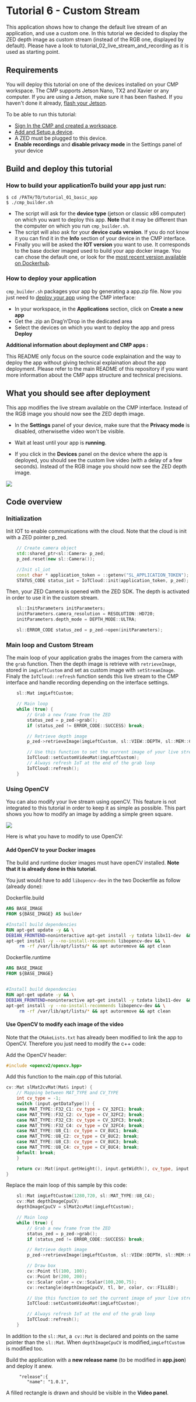 # Tutorial 6 - Custom Stream

This application shows how to change the default live stream of an application, and use a custom one. In this tutorial we decided to display the ZED depth image as custom stream (instead of the RGB one, displayed by default). Please have a look to tutorial_02_live_stream_and_recording as it is used as starting point. 

## Requirements
You will deploy this tutorial on one of the devices installed on your CMP workspace. The CMP supports Jetson Nano, TX2 and Xavier or any computer. If you are using a Jetson, make sure it has been flashed. If you haven't done it already, [flash your Jetson](https://docs.nvidia.com/sdk-manager/install-with-sdkm-jetson/index.html).

To be able to run this tutorial:
- [Sign In the CMP and created a workspace](https://www.stereolabs.com/docs/cloud/overview/get-started/).
- [Add and Setup a device](https://www.stereolabs.com/docs/cloud/overview/get-started/#add-a-camera).
- A ZED must be plugged to this device.
- **Enable recordings** and **disable privacy mode** in the Settings panel of your device



## Build and deploy this tutorial

### How to build your applicationTo build your app just run:

```
$ cd /PATH/TO/tutorial_01_basic_app
$ ./cmp_builder.sh
```

- The script will ask for the **device type** (jetson or classic x86 computer) on which you want to deploy this app. **Note** that it may be different than the computer on which you run `cmp_builder.sh`.
- The script will also ask for your **device cuda version**. If you do not know it you can find it in the **Info** section of your device in the CMP interface.
- Finally you will be asked the **IOT version** you want to use. It corresponds to the base docker imaged used to build your app docker image. You can chose the default one, or look for the [most recent version available on Dockerhub](https://hub.docker.com/r/stereolabs/iot/tags?page=1&ordering=last_updated).


### How to deploy your application
`cmp_builder.sh` packages your app by generating a app.zip file. 
Now you just need to [deploy your app](https://www.stereolabs.com/docs/cloud/applications/sample/#deploy) using the CMP interface:

- In your workspace, in the **Applications** section, click on **Create a new app** 
- Get the .zip an Drag’n’Drop in the dedicated area
- Select the devices on which you want to deploy  the app and press **Deploy** 

**Additional information about deployment and CMP apps :**

This README only focus on the source code explaination and the way to deploy the app without giving technical explaination about the app deployment. 
Please refer to the main README of this repository if you want more information about the CMP apps structure and technical precisions.  

## What you should see after deployment
This app modifies the live stream available on the CMP interface. Instead of the RGB image you should now see the ZED depth image.

- In the **Settings** panel of your device, make sure that the **Privacy mode** is disabled, otherwisethe video won't be visible.

- Wait at least until your app is **running**. 

- If you click in the **Devices** panel  on the device where the app is deployed, you should see the custom live video (with a delay of a few seconds). Instead of the RGB image you should now see the ZED depth image. 

![](./images/comparison.png " ")



## Code overview
### Initialization

Init IOT to enable communications with the cloud. Note that the cloud is init with a ZED pointer p_zed.

```cpp
    // Create camera object
    std::shared_ptr<sl::Camera> p_zed;
    p_zed.reset(new sl::Camera());

    //Init sl_iot
    const char * application_token = ::getenv("SL_APPLICATION_TOKEN");
    STATUS_CODE status_iot = IoTCloud::init(application_token, p_zed);
```

Then, your ZED Camera is opened with the ZED SDK. The depth is activated in order to use it in the custom stream.
```c++
    sl::InitParameters initParameters;
    initParameters.camera_resolution = RESOLUTION::HD720;
    initParameters.depth_mode = DEPTH_MODE::ULTRA;

    sl::ERROR_CODE status_zed = p_zed->open(initParameters);
```

### Main loop and Custom Stream

The main loop of your application grabs the images from the camera with the ```grab``` function.
Then the depth image is retrieve with `retrieveImage`, stored in `imgLeftCustom` and set as custom image with `setStreamImage`.
Finaly the `IoTCloud::refresh` function sends this live stream to the CMP interface and handle recording depending on the interface settings.

```c++
    sl::Mat imgLeftCustom;

    // Main loop
    while (true) {
        // Grab a new frame from the ZED
        status_zed = p_zed->grab();
        if (status_zed != ERROR_CODE::SUCCESS) break;

        // Retrieve depth image
        p_zed->retrieveImage(imgLeftCustom, sl::VIEW::DEPTH, sl::MEM::CPU);

        // Use this function to set the current image of your live stream
        IoTCloud::setCustomVideoMat(imgLeftCustom);
        // Always refresh IoT at the end of the grab loop
        IoTCloud::refresh();
    }
```

### Using OpenCV
You can also modify your live stream using openCV. This feature is not integrated to this tutorial in order to keep it as simple as possible. This part shows you how to modify an image by adding a simple green square. 

![](./images/live_open_cv.png " ")

Here is what you have to modify to use OpenCV:

#### Add OpenCV to your Docker images
The build and runtime docker images must have openCV installed. **Note that it is already done in this tutorial.**


You just would have to add `libopencv-dev` in the two Dockerfile as follow (already done): 

Dockerfile.build
```Dockerfile
ARG BASE_IMAGE
FROM ${BASE_IMAGE} AS builder

#Install build dependencies
RUN apt-get update -y && \
DEBIAN_FRONTEND=noninteractive apt-get install -y tzdata libx11-dev  && \
apt-get install -y --no-install-recommends libopencv-dev && \
     rm -rf /var/lib/apt/lists/* && apt autoremove && apt clean

```

Dockerfile.runtime

```Dockerfile
ARG BASE_IMAGE
FROM ${BASE_IMAGE}


#Install build dependencies
RUN apt-get update -y && \
DEBIAN_FRONTEND=noninteractive apt-get install -y tzdata libx11-dev  && \
apt-get install -y --no-install-recommends libopencv-dev && \
     rm -rf /var/lib/apt/lists/* && apt autoremove && apt clean

```

#### Use OpenCV to modify each image of the video

Note that the `CMakeLists.txt` has already been modified to link the app to OpenCV.
Therefore you just need to modify the c++ code:

Add the OpenCV header:
```c++
#include <opencv2/opencv.hpp>
```

Add this function to the main.cpp of this tutorial.

```c++
cv::Mat slMat2cvMat(Mat& input) {
    // Mapping between MAT_TYPE and CV_TYPE
    int cv_type = -1;
    switch (input.getDataType()) {
    case MAT_TYPE::F32_C1: cv_type = CV_32FC1; break;
    case MAT_TYPE::F32_C2: cv_type = CV_32FC2; break;
    case MAT_TYPE::F32_C3: cv_type = CV_32FC3; break;
    case MAT_TYPE::F32_C4: cv_type = CV_32FC4; break;
    case MAT_TYPE::U8_C1: cv_type = CV_8UC1; break;
    case MAT_TYPE::U8_C2: cv_type = CV_8UC2; break;
    case MAT_TYPE::U8_C3: cv_type = CV_8UC3; break;
    case MAT_TYPE::U8_C4: cv_type = CV_8UC4; break;
    default: break;
    }

    return cv::Mat(input.getHeight(), input.getWidth(), cv_type, input.getPtr<sl::uchar1>(MEM::CPU));
}
```


Replace the main loop of this sample by this code:
```c++
    sl::Mat imgLeftCustom(1280,720, sl::MAT_TYPE::U8_C4);
    cv::Mat depthImageCpuCV;
    depthImageCpuCV = slMat2cvMat(imgLeftCustom);

    // Main loop
    while (true) {
        // Grab a new frame from the ZED
        status_zed = p_zed->grab();
        if (status_zed != ERROR_CODE::SUCCESS) break;

        // Retrieve depth image
        p_zed->retrieveImage(imgLeftCustom, sl::VIEW::DEPTH, sl::MEM::CPU, imgLeftCustom.getResolution());

        // Draw box 
        cv::Point tl(100, 100);
        cv::Point br(200, 200);
        cv::Scalar color = cv::Scalar(100,200,75);
        cv::rectangle(depthImageCpuCV, tl, br, color, cv::FILLED);

        // Use this function to set the current image of your live stream
        IoTCloud::setCustomVideoMat(imgLeftCustom);

        // Always refresh IoT at the end of the grab loop
        IoTCloud::refresh();
    }
```

In addition to the  `sl::Mat`, a` cv::Mat` is declared and points on the same pointer than the `sl::Mat`. When `depthImageCpuCV` is modified,`imgLeftCustom` is modified too. 

Build the application with a **new release name** (to be modified in **app.json**) and deploy it anew.
```
     "release":{
        "name": "1.0.1",
```
A filled rectangle is drawn and should be visible in the **Video panel**.